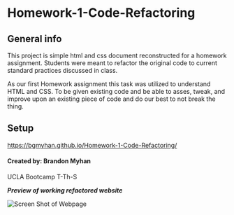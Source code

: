 # Homework-1-Code-Refactoring

## General info
This project is simple html and css document reconstructed for a homework assignment. Students were meant to refactor the original code to current standard practices discussed in class.

As our first Homework assignment this task was utilized to understand HTML and CSS. To be given existing code and be able to asses, tweak, and improve upon an existing piece of code and do our best to not break the thing. 

	
## Setup
https://bgmyhan.github.io/Homework-1-Code-Refactoring/



#### Created by: Brandon Myhan 
UCLA Bootcamp T-Th-S

***Preview of working refactored website***

![Screen Shot of Webpage](/Images/screenShot.png)